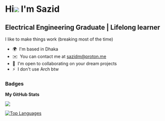 Hi![](https://user-images.githubusercontent.com/18350557/176309783-0785949b-9127-417c-8b55-ab5a4333674e.gif) I'm Sazid
=============================================================================================================================
Electrical Engineering Graduate | Lifelong learner 
-----------
I like to make things work (breaking most of the time)

* 🌍  I'm based in Dhaka
* ✉️  You can contact me at [sazidm@proton.me](mailto:sazidm@proton.me)
* 🤝  I'm open to collaborating on your dream projects
* ⚡  I don't use Arch btw

### Badges

<b>My GitHub Stats</b>

<a href="http://www.github.com/schlafer"><img src="https://github-readme-streak-stats.herokuapp.com/?user=schlafer&stroke=ffffff&background=1c1917&ring=0891b2&fire=0891b2&currStreakNum=ffffff&currStreakLabel=0891b2&sideNums=ffffff&sideLabels=ffffff&dates=ffffff&hide_border=true" /></a>

<a href="https://github.com/schlafer" align="left"><img src="https://github-readme-stats.vercel.app/api/top-langs/?username=schlafer&langs_count=10&title_color=0891b2&text_color=ffffff&icon_color=0891b2&bg_color=1c1917&hide_border=true&locale=en&custom_title=Top%20%Languages" alt="Top Languages" /></a>
